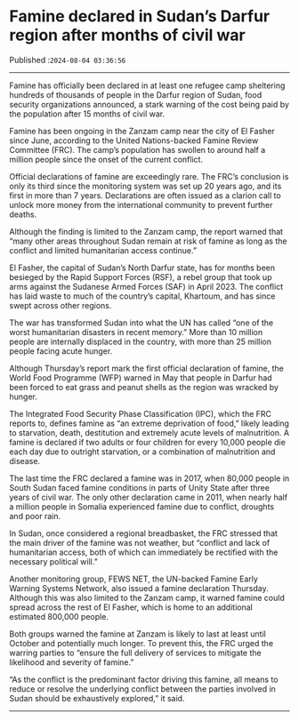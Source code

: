 # Famine declared in Sudan’s Darfur region after months of civil war

Published :`2024-08-04 03:36:56`

---

Famine has officially been declared in at least one refugee camp sheltering hundreds of thousands of people in the Darfur region of Sudan, food security organizations announced, a stark warning of the cost being paid by the population after 15 months of civil war.

Famine has been ongoing in the Zanzam camp near the city of El Fasher since June, according to the United Nations-backed Famine Review Committee (FRC). The camp’s population has swollen to around half a million people since the onset of the current conflict.

Official declarations of famine are exceedingly rare. The FRC’s conclusion is only its third since the monitoring system was set up 20 years ago, and its first in more than 7 years. Declarations are often issued as a clarion call to unlock more money from the international community to prevent further deaths.

Although the finding is limited to the Zanzam camp, the report warned that “many other areas throughout Sudan remain at risk of famine as long as the conflict and limited humanitarian access continue.”

El Fasher, the capital of Sudan’s North Darfur state, has for months been besieged by the Rapid Support Forces (RSF), a rebel group that took up arms against the Sudanese Armed Forces (SAF) in April 2023. The conflict has laid waste to much of the country’s capital, Khartoum, and has since swept across other regions.

The war has transformed Sudan into what the UN has called “one of the worst humanitarian disasters in recent memory.” More than 10 million people are internally displaced in the country, with more than 25 million people facing acute hunger.

Although Thursday’s report mark the first official declaration of famine, the World Food Programme (WFP) warned in May that people in Darfur had been forced to eat grass and peanut shells as the region was wracked by hunger.

The Integrated Food Security Phase Classification (IPC), which the FRC reports to, defines famine as “an extreme deprivation of food,” likely leading to starvation, death, destitution and extremely acute levels of malnutrition. A famine is declared if two adults or four children for every 10,000 people die each day due to outright starvation, or a combination of malnutrition and disease.

The last time the FRC declared a famine was in 2017, when 80,000 people in South Sudan faced famine conditions in parts of Unity State after three years of civil war. The only other declaration came in 2011, when nearly half a million people in Somalia experienced famine due to conflict, droughts and poor rain.

In Sudan, once considered a regional breadbasket, the FRC stressed that the main driver of the famine was not weather, but “conflict and lack of humanitarian access, both of which can immediately be rectified with the necessary political will.”

Another monitoring group, FEWS NET, the UN-backed Famine Early Warning Systems Network, also issued a famine declaration Thursday. Although this was also limited to the Zanzam camp, it warned famine could spread across the rest of El Fasher, which is home to an additional estimated 800,000 people.

Both groups warned the famine at Zanzam is likely to last at least until October and potentially much longer. To prevent this, the FRC urged the warring parties to “ensure the full delivery of services to mitigate the likelihood and severity of famine.”

“As the conflict is the predominant factor driving this famine, all means to reduce or resolve the underlying conflict between the parties involved in Sudan should be exhaustively explored,” it said.

---

